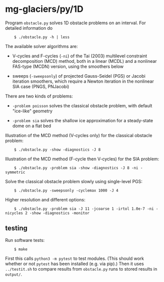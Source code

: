# mg-glaciers/py/1D

Program `obstacle.py` solves 1D obstacle problems on an interval.  For detailed information do

        $ ./obstacle.py -h | less

The available solver algorithms are:

  * V-cycles and F-cycles (`-ni`) of the Tai (2003) multilevel constraint decomposition (MCD) method, both in a linear (MCDL) and a nonlinear FAS-type (MCDN) version, using the smoothers below

  * sweeps (`-sweepsonly`) of projected Gauss-Seidel (PGS) or Jacobi iteration smoothers, which require a Newton iteration in the nonlinear SIA case (PNGS, PNJacobi)

There are two kinds of problems:

  * `-problem poisson` solves the classical obstacle problem, with default "ice-like" geometry

  * `-problem sia` solves the shallow ice approximation for a steady-state dome on a flat bed

Illustration of the MCD method (V-cycles only) for the classical obstacle problem:

        $ ./obstacle.py -show -diagnostics -J 8

Illustration of the MCD method (F-cycle then V-cycles) for the SIA problem:

        $ ./obstacle.py -problem sia -show -diagnostics -J 8 -ni -symmetric

Solve the classical obstacle problem slowly using single-level PGS:

        $ ./obstacle.py -sweepsonly -cyclemax 1000 -J 4

Higher resolution and different options:

        $ ./obstacle.py -problem sia -J 11 -jcoarse 1 -irtol 1.0e-7 -ni -nicycles 2 -show -diagnostics -monitor

## testing

Run software tests:

        $ make

First this calls `python3 -m pytest` to test modules.  (This should work whether or not `pytest` has been installed (e.g. via pip).)  Then it uses `../testit.sh` to compare results from `obstacle.py` runs to stored results in `output/`.
